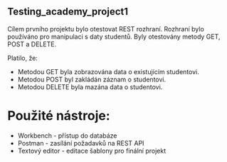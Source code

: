 ## Testing_academy_project1

Cílem prvního projektu bylo otestovat REST rozhraní. Rozhraní bylo používáno pro manipulaci s daty studentů. Byly otestovány metody GET, POST a DELETE.

Platilo, že:
+ Metodou GET byla zobrazována data o existujícím studentovi.
+ Metodou POST byl zakládán záznam o studentovi.
+ Metodou DELETE byla mazána data o studentovi.

# Použité nástroje:
+ Workbench - přístup do databáze
+ Postman - zasílání požadavků na REST API
+ Textový editor - editace šablony pro finální projekt
